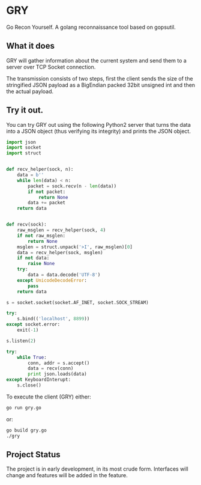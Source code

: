 # GRY
Go Recon Yourself. A golang reconnaissance tool based on gopsutil.

## What it does

GRY will gather information about the current system and send them to a server over TCP Socket connection.

The transmission consists of two steps, first the client sends the size of the stringified JSON payload as a BigEndian packed 32bit unsigned int and then the actual payload.

## Try it out.

You can try GRY out using the following Python2 server that turns the data into a JSON object (thus verifying its integrity) and prints the JSON object.

```py
import json
import socket
import struct


def recv_helper(sock, n):
    data = b''
    while len(data) < n:
        packet = sock.recv(n - len(data))
        if not packet:
            return None
        data += packet
    return data


def recv(sock):
    raw_msglen = recv_helper(sock, 4)
    if not raw_msglen:
        return None
    msglen = struct.unpack('>I', raw_msglen)[0]
    data = recv_helper(sock, msglen)
    if not data:
        raise None
    try:
        data = data.decode('UTF-8')
    except UnicodeDecodeError:
        pass
    return data

s = socket.socket(socket.AF_INET, socket.SOCK_STREAM)

try:
    s.bind(('localhost', 8899))
except socket.error:
    exit(-1)

s.listen(2)

try:
    while True:
        conn, addr = s.accept()
        data = recv(conn)
        print json.loads(data)
except KeyboardInterupt:
    s.close()
```

To execute the client (GRY) either:

```sh
go run gry.go
```

or:

```sh
go build gry.go
./gry
```

## Project Status

The project is in early development, in its most crude form. Interfaces will change and features will be added in the feature.
